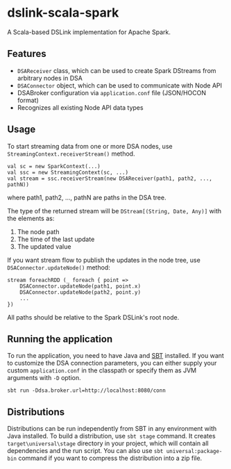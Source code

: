 # dslink-scala-spark

A Scala-based DSLink implementation for Apache Spark.

## Features

- `DSAReceiver` class, which can be used to create Spark DStreams from arbitrary nodes in DSA
- `DSAConnector` object, which can be used to communicate with Node API
- DSABroker configuration via `application.conf` file (JSON/HOCON format)
- Recognizes all existing Node API data types

## Usage

To start streaming data from one or more DSA nodes, use `StreamingContext.receiverStream()` method.

```
val sc = new SparkContext(...)
val ssc = new StreamingContext(sc, ...)
val stream = ssc.receiverStream(new DSAReceiver(path1, path2, ..., pathN))  
```
where path1, path2, ..., pathN are paths in the DSA tree.

The type of the returned stream will be `DStream[(String, Date, Any)]` with the elements as:

1. The node path
2. The time of the last update
3. The updated value

If you want stream flow to publish the updates in the node tree, use `DSAConnector.updateNode()` method:

```
stream foreachRDD (_ foreach { point =>
	DSAConnector.updateNode(path1, point.x)
	DSAConnector.updateNode(path2, point.y)
	...
})
```
All paths should be relative to the Spark DSLink's root node.

## Running the application

To run the application, you need to have Java and [SBT](http://www.scala-sbt.org) installed.
If you want to customize the DSA connection parameters, you can either supply your custom 
`application.conf` in the classpath or specify them as JVM arguments with `-D` option. 
```
sbt run -Ddsa.broker.url=http://localhost:8080/conn
``` 

## Distributions

Distributions can be run independently from SBT in any environment with Java installed.
To build a distribution, use `sbt stage` command. It creates `target\universal\stage`
directory in your project, which will contain all dependencies and the run script. You can
also use `sbt universal:package-bin` command if you want to compress the distribution into
a zip file.

